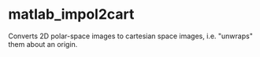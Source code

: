 # matlab_impol2cart
Converts 2D polar-space images to cartesian space images, i.e. "unwraps" them about an origin.
